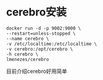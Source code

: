 # cerebro安装

```
docker run -d -p 9002:9000 \
--restart=unless-stopped \
--name cerebro \
-v /etc/localtime:/etc/localtime \
-v cerebro:/opt/cerebro \
-h cerebro \
lmenezes/cerebro
```

目前介绍cerebro好用简单


